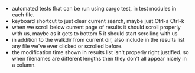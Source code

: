 - automated tests that can be run using cargo test, in test modules in each file.
- keyboard shortcut to just clear current search, maybe just Ctrl-a Ctrl-k
- when we scroll below current page of results it should scroll properly with us, maybe as it gets to bottom 5 it should start scrolling with us
- in addition to the walkdir from current dir, also include in the results list any file we've ever clicked or scrolled before.
- the modification time shown in results list isn't properly right justified. so when filenames are different lengths then they don't all appear nicely in a column.
